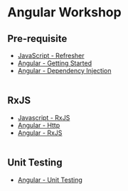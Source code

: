 # Angular Workshop

## Pre-requisite

- [JavaScript - Refresher](./js-refresher.md)
- [Angular - Getting Started](./angular-getting-started.md)
- [Angular - Dependency Injection](./angular-indepth-di.md)
<br><br>

## RxJS

- [Javascript - RxJS](./js-rxjs.md)
- [Angular - Http](./angular-http.md)
- [Angular - RxJS](./angular-rxjs.md)
<br><br>

## Unit Testing

- [Angular - Unit Testing](./angular-unittest.md)
